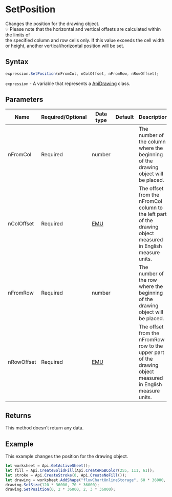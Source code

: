 # SetPosition

Changes the position for the drawing object.\
💡 Please note that the horizontal and vertical offsets are calculated within the limits of\
the specified column and row cells only. If this value exceeds the cell width or height, another vertical/horizontal position will be set.

## Syntax

```javascript
expression.SetPosition(nFromCol, nColOffset, nFromRow, nRowOffset);
```

`expression` - A variable that represents a [ApiDrawing](../ApiDrawing.md) class.

## Parameters

| **Name** | **Required/Optional** | **Data type** | **Default** | **Description** |
| ------------- | ------------- | ------------- | ------------- | ------------- |
| nFromCol | Required | number |  | The number of the column where the beginning of the drawing object will be placed. |
| nColOffset | Required | [EMU](../../Enumeration/EMU.md) |  | The offset from the nFromCol column to the left part of the drawing object measured in English measure units. |
| nFromRow | Required | number |  | The number of the row where the beginning of the drawing object will be placed. |
| nRowOffset | Required | [EMU](../../Enumeration/EMU.md) |  | The offset from the nFromRow row to the upper part of the drawing object measured in English measure units. |

## Returns

This method doesn't return any data.

## Example

This example changes the position for the drawing object.

```javascript editor-
let worksheet = Api.GetActiveSheet();
let fill = Api.CreateSolidFill(Api.CreateRGBColor(255, 111, 61));
let stroke = Api.CreateStroke(0, Api.CreateNoFill());
let drawing = worksheet.AddShape("flowChartOnlineStorage", 60 * 36000, 35 * 36000, fill, stroke, 0, 2 * 36000, 0, 3 * 36000);
drawing.SetSize(120 * 36000, 70 * 36000);
drawing.SetPosition(0, 2 * 36000, 2, 3 * 36000);
```
